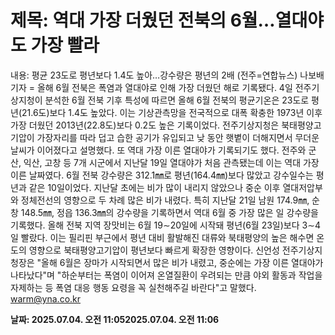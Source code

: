 # **제목: 역대 가장 더웠던 전북의 6월…열대야도 가장 빨라**

  내용: 평균 23도로 평년보다 1.4도 높아…강수량은 평년의 2배 (전주=연합뉴스) 나보배 기자 = 올해 6월 전북은 폭염과 열대야로 인해 가장 더웠던 해로 기록됐다.    4일 전주기상지청이 분석한 6월 전북 기후 특성에 따르면 올해 6월 전북의 평균기온은 23도로 평년(21.6도)보다 1.4도 높았다.     이는 기상관측망을 전국적으로 대폭 확충한 1973년 이후 가장 더웠던 2013년(22.8도)보다 0.2도 높은 기록이었다.    전주기상지청은 북태평양고기압이 가장자리를 따라 덥고 습한 공기가 유입되고 낮 동안 햇볕이 더해지면서 무더운 날씨가 이어졌다고 설명했다.    또 역대 가장 이른 열대야가 기록되기도 했다.    전주와 군산, 익산, 고창 등 7개 시군에서 지난달 19일 열대야가 처음 관측됐는데 이는 역대 가장 이른 날짜였다.    6월 전북 강수량은 312.1㎜로 평년(164.4㎜)보다 많았고 강수일수는 평년과 같은 10일이었다.    지난달 초에는 비가 많이 내리지 않았으나 중순 이후 열대저압부와 정체전선의 영향으로 두 차례 많은 비가 내렸다.    특히 지난달 21일 남원 174.9㎜, 순창 148.5㎜, 정읍 136.3㎜의 강수량을 기록하면서 역대 6월 중 가장 많은 일 강수량을 기록했다.    올해 전북 지역 장맛비는 6월 19∼20일에 시작돼 평년(6월 23일)보다 3∼4일 빨랐다.    이는 필리핀 부근에서 평년 대비 활발해진 대류와 북태평양의 높은 해수면 온도의 영향으로 북태평양고기압이 평년보다 빠르게 확장한 영향이다.    신언성 전주기상지청장은 "올해 6월은 장마가 시작되면서 많은 비가 내렸고, 중순에는 가장 이른 열대야가 나타났다"며 "하순부터는 폭염이 이어져 온열질환이 우려되는 만큼 야외 활동과 작업을 자제하는 등 폭염 대응 행동 요령을 꼭 실천해주길 바란다"고 말했다.    warm@yna.co.kr

  **날짜: 2025.07.04. 오전 11:052025.07.04. 오전 11:06**